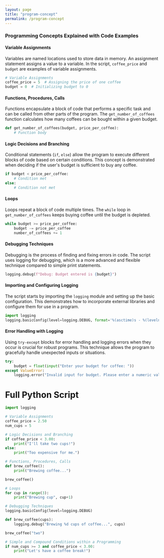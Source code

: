 ```yaml
---
layout: page
title: "program-concept"
permalink: /program-concept
---
```

### Programming Concepts Explained with Code Examples

#### Variable Assignments
Variables are named locations used to store data in memory. An assignment statement assigns a value to a variable. In the script, `coffee_price` and `budget` are examples of variable assignments.

```python
# Variable Assignments
coffee_price = 5  # Assigning the price of one coffee
budget = 0  # Initializing budget to 0
```

#### Functions, Procedures, Calls
Functions encapsulate a block of code that performs a specific task and can be called from other parts of the program. The `get_number_of_coffees` function calculates how many coffees can be bought within a given budget.

```python
def get_number_of_coffees(budget, price_per_coffee):
    # Function body
```

#### Logic Decisions and Branching
Conditional statements (`if`, `else`) allow the program to execute different blocks of code based on certain conditions. This concept is demonstrated when deciding if the user's budget is sufficient to buy any coffee.

```python
if budget < price_per_coffee:
    # Condition met
else:
    # Condition not met
```

#### Loops
Loops repeat a block of code multiple times. The `while` loop in `get_number_of_coffees` keeps buying coffee until the budget is depleted.

```python
while budget >= price_per_coffee:
    budget -= price_per_coffee
    number_of_coffees += 1
```

#### Debugging Techniques
Debugging is the process of finding and fixing errors in code. The script uses logging for debugging, which is a more advanced and flexible technique compared to simple print statements.

```python
logging.debug(f"Debug: Budget entered is {budget}")
```

#### Importing and Configuring Logging
The script starts by importing the `logging` module and setting up the basic configuration. This demonstrates how to incorporate external libraries and configure them for use in a program.

```python
import logging
logging.basicConfig(level=logging.DEBUG, format='%(asctime)s - %(levelname)s - %(message)s')
```

#### Error Handling with Logging
Using `try-except` blocks for error handling and logging errors when they occur is crucial for robust programs. This technique allows the program to gracefully handle unexpected inputs or situations.

```python
try:
    budget = float(input("Enter your budget for coffee: "))
except ValueError:
    logging.error("Invalid input for budget. Please enter a numeric value.")
```

# Full Python Script
```python
import logging

# Variable Assignments
coffee_price = 2.50
num_cups = 5

# Logic Decisions and Branching
if coffee_price < 3.00:
    print("I'll take two cups!")
else:
    print("Too expensive for me.")

# Functions, Procedures, Calls
def brew_coffee():
    print("Brewing coffee...")

brew_coffee()

# Loops
for cup in range(3):
    print("Brewing cup", cup+1)

# Debugging Techniques
logging.basicConfig(level=logging.DEBUG)

def brew_coffee(cups):
    logging.debug("Brewing %d cups of coffee...", cups)

brew_coffee("two")

# Simple and Compound Conditions within a Programming
if num_cups >= 3 and coffee_price < 3.00:
    print("Let's have a coffee break!")
``` 